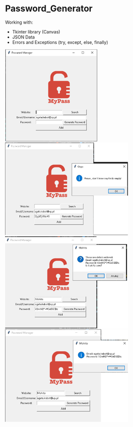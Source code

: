 # Password_Generator

Working with:
- Tkinter library (Canvas)
- JSON Data
- Errors and Exceptions (try, except, else, finally)

<p >
<img src="/photo/password_gen..png" width="300" height="300" ><img src="/photo/empty.png" width="400" height="300" ><img src="/photo/save.png" width="400" height="300" ><img src="/photo/search.png" width="400" height="300" >
</p>
